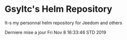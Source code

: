 # Gsyltc's Helm Repository

It-s my personnal helm repository for Jeedom and others

Derniere mise a jour Fri Nov  8 16:33:46 STD 2019
